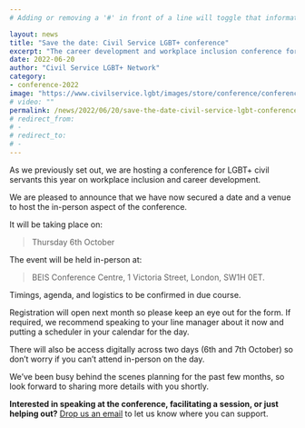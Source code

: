 ```yaml
---
# Adding or removing a '#' in front of a line will toggle that information off and on from being processed. 

layout: news
title: "Save the date: Civil Service LGBT+ conference"
excerpt: "The career development and workplace inclusion conference for LGBT+ civil servants"
date: 2022-06-20
author: "Civil Service LGBT+ Network"
category: 
- conference-2022
image: "https://www.civilservice.lgbt/images/store/conference/conference-2022.png"
# video: ""
permalink: /news/2022/06/20/save-the-date-civil-service-lgbt-conference
# redirect_from: 
# - 
# redirect_to: 
# - 
---
```


As we previously set out, we are hosting a conference for LGBT+ civil servants this year on workplace inclusion and career development.

We are pleased to announce that we have now secured a date and a venue to host the in-person aspect of the conference.

It will be taking place on:

> Thursday 6th October

The event will be held in-person at:

> BEIS Conference Centre, 1 Victoria Street, London, SW1H 0ET.

Timings, agenda, and logistics to be confirmed in due course.

Registration will open next month so please keep an eye out for the form. If required, we recommend speaking to your line manager about it now and putting a scheduler in your calendar for the day.

There will also be access digitally across two days (6th and 7th October) so don’t worry if you can’t attend in-person on the day.

We’ve been busy behind the scenes planning for the past few months, so look forward to sharing more details with you shortly.

**Interested in speaking at the conference, facilitating a session, or just helping out?** [Drop us an email](mailto:conference@civilservice.lgbt) to let us know where you can support.
